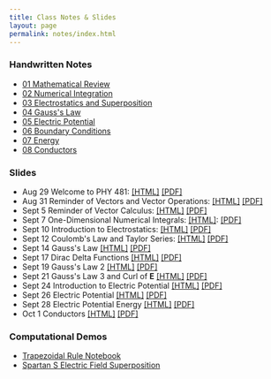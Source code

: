 ```yaml
---
title: Class Notes & Slides
layout: page
permalink: notes/index.html
---
```


### Handwritten Notes

- [01 Mathematical Review](./handwritten/01_Mathematical_Review.pdf)
- [02 Numerical Integration](./handwritten/02_Numerical_Integration.pdf)
- [03 Electrostatics and Superposition](./handwritten/03_Electrostatics_and_Superposition.pdf)
- [04 Gauss's Law](./handwritten/04_Gauss_Law.pdf)
- [05 Electric Potential](./handwritten/05_Electric_Potential.pdf)
- [06 Boundary Conditions](./handwritten/06_Boundary_Conditions.pdf)
- [07 Energy](./handwritten/07_Energy.pdf)
- [08 Conductors](./handwritten/08_Conductors.pdf)

### Slides

- Aug 29 Welcome to PHY 481: [[HTML]](./01-slides.html) [[PDF]](./01-slides.pdf)
- Aug 31 Reminder of Vectors and Vector Operations: [[HTML]](./02-slides.html) [[PDF]](./02-slides.pdf)
- Sept 5 Reminder of Vector Calculus: [[HTML]](./03-slides.html) [[PDF]](./03-slides.pdf)
- Sept 7 One-Dimensional Numerical Integrals: [[HTML]](./04-slides.html): [[PDF]](./04-slides.pdf)
- Sept 10 Introduction to Electrostatics: [[HTML]](./05-slides.html) [[PDF]](./05-slides.pdf)
- Sept 12 Coulomb's Law and Taylor Series: [[HTML]](./06-slides.html) [[PDF]](./06-slides.pdf)
- Sept 14 Gauss's Law [[HTML]](./07-slides.html) [[PDF]](./07-slides.pdf)
- Sept 17 Dirac Delta Functions [[HTML]](./08-slides.html) [[PDF]](./08-slides.pdf)
- Sept 19 Gauss's Law 2 [[HTML]](./09-slides.html) [[PDF]](./09-slides.pdf)
- Sept 21 Gauss's Law 3 and Curl of $\mathbf{E}$ [[HTML]](./10-slides.html) [[PDF]](./10-slides.pdf)
- Sept 24 Introduction to Electric Potential [[HTML]](./11-slides.html) [[PDF]](./11-slides.pdf)
- Sept 26 Electric Potential [[HTML]](./12-slides.html) [[PDF]](./12-slides.pdf)
- Sept 28 Electric Potential Energy [[HTML]](./13-slides.html) [[PDF]](./13-slides.pdf)
- Oct 1 Conductors [[HTML]](./14-slides.html) [[PDF]](./14-slides.pdf)

### Computational Demos

 - [Trapezoidal Rule Notebook](../jupyter/demos/Trapezoidal_Demo_Complete.ipynb)
 - [Spartan S Electric Field Superposition](../jupyter/demos/Demo-SuperpositionElectricFieldSpartanS.ipynb)
